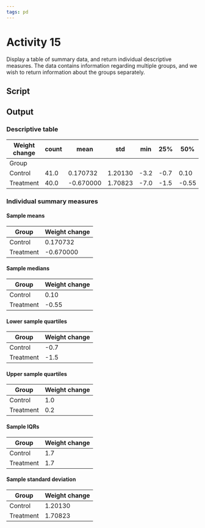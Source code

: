 ```yaml
---
tags: pd
---
```


# Activity 15

Display a table of summary data, and return individual descriptive measures.
The data contains information regarding multiple groups, and we wish to return information about the groups separately.

## Script

<script src="https://gist.github.com/ljk233/1eee293f7fa75bd1a82fd25d912a8fd9.js"></script>

## Output

### Descriptive table

| Weight change | count | mean      | std     | min  | 25%  | 50%   | 75% | max |
|---------------|-------|-----------|---------|------|------|-------|-----|-----|
|         Group |       |           |         |      |      |       |     |     |
|       Control |  41.0 |  0.170732 | 1.20130 | -3.2 | -0.7 |  0.10 | 1.0 | 2.7 |
|     Treatment |  40.0 | -0.670000 | 1.70823 | -7.0 | -1.5 | -0.55 | 0.2 | 3.6 |

### Individual summary measures

#### Sample means

| Group     | Weight change |
|-----------|---------------|
| Control   |      0.170732 |
| Treatment |     -0.670000 |

#### Sample medians

| Group     | Weight change |
|-----------|---------------|
| Control   |          0.10 |
| Treatment |         -0.55 |

#### Lower sample quartiles

| Group     | Weight change |
|-----------|---------------|
| Control   |          -0.7 |
| Treatment |          -1.5 |

#### Upper sample quartiles

| Group     | Weight change |
|-----------|---------------|
| Control   |           1.0 |
| Treatment |           0.2 |

#### Sample IQRs

| Group     | Weight change |
|-----------|---------------|
| Control   |           1.7 |
| Treatment |           1.7 |

#### Sample standard deviation

| Group     | Weight change |
|-----------|---------------|
| Control   |       1.20130 |
| Treatment |       1.70823 |
